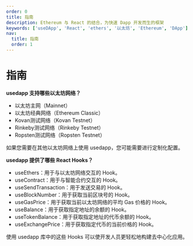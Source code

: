 ```yaml
---
order: 0
title: 指南
description: Ethereum 与 React 的结合，为快速 Dapp 开发而生的框架
keywords: ['useDApp', 'React', 'ethers', '以太坊', 'Ethereum', 'DApp']
nav:
  title: 指南
  order: 1
---
```


# 指南

**usedapp 支持哪些以太坊网络？**

- 以太坊主网（Mainnet）
- 以太坊经典网络（Ethereum Classic）
- Kovan测试网络（Kovan Testnet）
- Rinkeby测试网络（Rinkeby Testnet）
- Ropsten测试网络（Ropsten Testnet）

如果您需要在其他以太坊网络上使用 usedapp，您可能需要进行定制化配置。

**usedapp 提供了哪些 React Hooks？**

- useEthers：用于与以太坊网络交互的 Hook。
- useContract：用于与智能合约交互的 Hook。
- useSendTransaction：用于发送交易的 Hook。
- useBlockNumber：用于获取当前区块号的 Hook。
- useGasPrice：用于获取当前以太坊网络的平均 Gas 价格的 Hook。
- useBalance：用于获取指定地址的余额的 Hook。
- useTokenBalance：用于获取指定地址的代币余额的 Hook。
- useExchangePrice：用于获取指定代币的当前价格的 Hook。

使用 usedapp 库中的这些 Hooks 可以使开发人员更轻松地构建去中心化应用。
